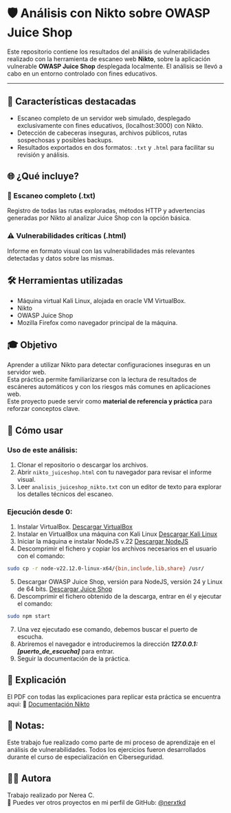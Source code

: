 # 🛡️ Análisis con Nikto sobre OWASP Juice Shop  
Este repositorio contiene los resultados del análisis de vulnerabilidades realizado con la herramienta de escaneo web **Nikto**, sobre la aplicación vulnerable **OWASP Juice Shop** desplegada localmente. 
El análisis se llevó a cabo en un entorno controlado con fines educativos.

---

## 📌 Características destacadas
- Escaneo completo de un servidor web simulado, desplegado exclusivamente con fines educativos, (localhost:3000) con Nikto.
- Detección de cabeceras inseguras, archivos públicos, rutas sospechosas y posibles backups.
- Resultados exportados en dos formatos: `.txt` y `.html` para facilitar su revisión y análisis.

## 🌐 ¿Qué incluye?

### 📄 Escaneo completo (.txt)  
Registro de todas las rutas exploradas, métodos HTTP y advertencias generadas por Nikto al analizar Juice Shop con la opción básica.

### ⚠️ Vulnerabilidades críticas (.html)  
Informe en formato visual con las vulnerabilidades más relevantes detectadas y datos sobre las mismas.

## 🛠️ Herramientas utilizadas
- Máquina virtual Kali Linux, alojada en oracle VM VirtualBox.
- Nikto
- OWASP Juice Shop 
- Mozilla Firefox como navegador principal de la máquina.

## 🎓 Objetivo
Aprender a utilizar Nikto para detectar configuraciones inseguras en un servidor web.  
Esta práctica permite familiarizarse con la lectura de resultados de escáneres automáticos y con los riesgos más comunes en aplicaciones web.  
Este proyecto puede servir como **material de referencia y práctica** para reforzar conceptos clave.

## 🚀 Cómo usar
### Uso de este análisis:
1. Clonar el repositorio o descargar los archivos.
2. Abrir `nikto_juiceshop.html` con tu navegador para revisar el informe visual.
3. Leer `analisis_juiceshop_nikto.txt` con un editor de texto para explorar los detalles técnicos del escaneo.

### Ejecución desde 0:
1. Instalar VirtualBox. [Descargar VirtualBox](https://www.virtualbox.org/wiki/Downloads)
2. Instalar en VirtualBox una máquina con Kali Linux [Descargar Kali Linux](https://www.kali.org/get-kali/#kali-platforms)
3. Iniciar la máquina e instalar NodeJS v.22 [Descargar NodeJS](https://nodejs.org/en/download/current)
4. Descomprimir el fichero y copiar los archivos necesarios en el usuario con el comando:
```bash
sudo cp -r node-v22.12.0-linux-x64/{bin,include,lib,share} /usr/
```
5. Descargar OWASP Juice Shop, versión para NodeJS, versión 24 y Linux de 64 bits. [Descargar Juice Shop](https://github.com/juice-shop/juice-shop)
6. Descomprimir el fichero obtenido de la descarga, entrar en él y ejecutar el comando:
```bash
sudo npm start
```
7. Una vez ejecutado ese comando, debemos buscar el puerto de escucha.
8. Abriremos el navegador e introduciremos la dirección ***127.0.0.1:[puerto_de_escucha]*** para entrar.
9. Seguir la documentación de la práctica.

## 📝 Explicación
El PDF con todas las explicaciones para replicar esta práctica se encuentra aqui:
🔗 [Documentación Nikto](https://github.com/nerxtkd/Documentaciones/blob/8113411db7dc5beb82128628a727ac6fb69ce6cb/UT03_Actividad2_Nikto_JuiceShop.pdf)

## 📌 Notas:
Este trabajo fue realizado como parte de mi proceso de aprendizaje en el análisis de vulnerabilidades.
Todos los ejercicios fueron desarrollados durante el curso de especialización en Ciberseguridad.

## 👩‍💻 Autora  
Trabajo realizado por Nerea C.  
🔗 Puedes ver otros proyectos en mi perfil de GitHub: [@nerxtkd](https://github.com/nerxtkd)


